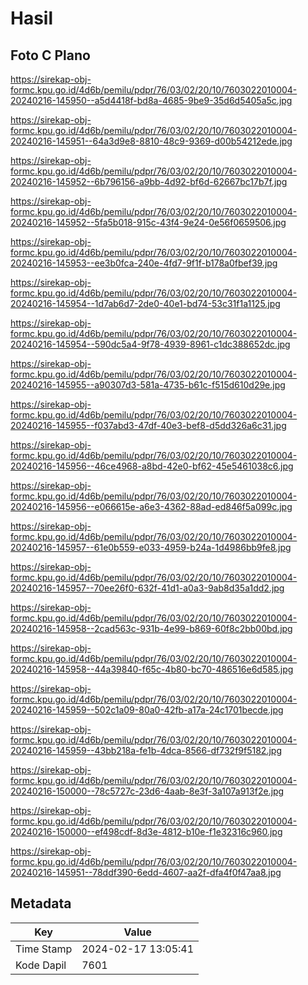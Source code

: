 # Hasil

## Foto C Plano

https://sirekap-obj-formc.kpu.go.id/4d6b/pemilu/pdpr/76/03/02/20/10/7603022010004-20240216-145950--a5d4418f-bd8a-4685-9be9-35d6d5405a5c.jpg

https://sirekap-obj-formc.kpu.go.id/4d6b/pemilu/pdpr/76/03/02/20/10/7603022010004-20240216-145951--64a3d9e8-8810-48c9-9369-d00b54212ede.jpg

https://sirekap-obj-formc.kpu.go.id/4d6b/pemilu/pdpr/76/03/02/20/10/7603022010004-20240216-145952--6b796156-a9bb-4d92-bf6d-62667bc17b7f.jpg

https://sirekap-obj-formc.kpu.go.id/4d6b/pemilu/pdpr/76/03/02/20/10/7603022010004-20240216-145952--5fa5b018-915c-43f4-9e24-0e56f0659506.jpg

https://sirekap-obj-formc.kpu.go.id/4d6b/pemilu/pdpr/76/03/02/20/10/7603022010004-20240216-145953--ee3b0fca-240e-4fd7-9f1f-b178a0fbef39.jpg

https://sirekap-obj-formc.kpu.go.id/4d6b/pemilu/pdpr/76/03/02/20/10/7603022010004-20240216-145954--1d7ab6d7-2de0-40e1-bd74-53c31f1a1125.jpg

https://sirekap-obj-formc.kpu.go.id/4d6b/pemilu/pdpr/76/03/02/20/10/7603022010004-20240216-145954--590dc5a4-9f78-4939-8961-c1dc388652dc.jpg

https://sirekap-obj-formc.kpu.go.id/4d6b/pemilu/pdpr/76/03/02/20/10/7603022010004-20240216-145955--a90307d3-581a-4735-b61c-f515d610d29e.jpg

https://sirekap-obj-formc.kpu.go.id/4d6b/pemilu/pdpr/76/03/02/20/10/7603022010004-20240216-145955--f037abd3-47df-40e3-bef8-d5dd326a6c31.jpg

https://sirekap-obj-formc.kpu.go.id/4d6b/pemilu/pdpr/76/03/02/20/10/7603022010004-20240216-145956--46ce4968-a8bd-42e0-bf62-45e5461038c6.jpg

https://sirekap-obj-formc.kpu.go.id/4d6b/pemilu/pdpr/76/03/02/20/10/7603022010004-20240216-145956--e066615e-a6e3-4362-88ad-ed846f5a099c.jpg

https://sirekap-obj-formc.kpu.go.id/4d6b/pemilu/pdpr/76/03/02/20/10/7603022010004-20240216-145957--61e0b559-e033-4959-b24a-1d4986bb9fe8.jpg

https://sirekap-obj-formc.kpu.go.id/4d6b/pemilu/pdpr/76/03/02/20/10/7603022010004-20240216-145957--70ee26f0-632f-41d1-a0a3-9ab8d35a1dd2.jpg

https://sirekap-obj-formc.kpu.go.id/4d6b/pemilu/pdpr/76/03/02/20/10/7603022010004-20240216-145958--2cad563c-931b-4e99-b869-60f8c2bb00bd.jpg

https://sirekap-obj-formc.kpu.go.id/4d6b/pemilu/pdpr/76/03/02/20/10/7603022010004-20240216-145958--44a39840-f65c-4b80-bc70-486516e6d585.jpg

https://sirekap-obj-formc.kpu.go.id/4d6b/pemilu/pdpr/76/03/02/20/10/7603022010004-20240216-145959--502c1a09-80a0-42fb-a17a-24c1701becde.jpg

https://sirekap-obj-formc.kpu.go.id/4d6b/pemilu/pdpr/76/03/02/20/10/7603022010004-20240216-145959--43bb218a-fe1b-4dca-8566-df732f9f5182.jpg

https://sirekap-obj-formc.kpu.go.id/4d6b/pemilu/pdpr/76/03/02/20/10/7603022010004-20240216-150000--78c5727c-23d6-4aab-8e3f-3a107a913f2e.jpg

https://sirekap-obj-formc.kpu.go.id/4d6b/pemilu/pdpr/76/03/02/20/10/7603022010004-20240216-150000--ef498cdf-8d3e-4812-b10e-f1e32316c960.jpg

https://sirekap-obj-formc.kpu.go.id/4d6b/pemilu/pdpr/76/03/02/20/10/7603022010004-20240216-145951--78ddf390-6edd-4607-aa2f-dfa4f0f47aa8.jpg


## Metadata

| Key        | Value               |
| ---------- | ------------------- |
| Time Stamp | 2024-02-17 13:05:41 |
| Kode Dapil | 7601                |




